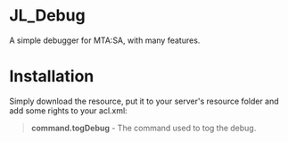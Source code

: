 JL_Debug
========
A simple debugger for MTA:SA, with many features.

Installation
========
Simply download the resource, put it to your server's resource folder and add some rights to your acl.xml:

>**command.togDebug** - The command used to tog the debug.